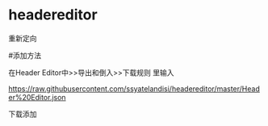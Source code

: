 # headereditor
重新定向

#添加方法

在Header Editor中>>导出和倒入>>下载规则 里输入

https://raw.githubusercontent.com/ssyatelandisi/headereditor/master/Header%20Editor.json

下载添加

